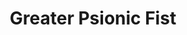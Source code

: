 ---
title: "Greater Psionic Fist"

feat:
  types: ["Psionic"]
  description: |
    You can charge your unarmed strike or natural weapon with additional damage potential.
  prerequisite: |
    Str 13, Psionic Fist, base attack bonus +5.
  benefit: |
    When you use the Psionic Fist feat, your unarmed attack or attack with a natural weapon deals an extra 4d6 points of damage instead of an extra 2d6 points.
---
